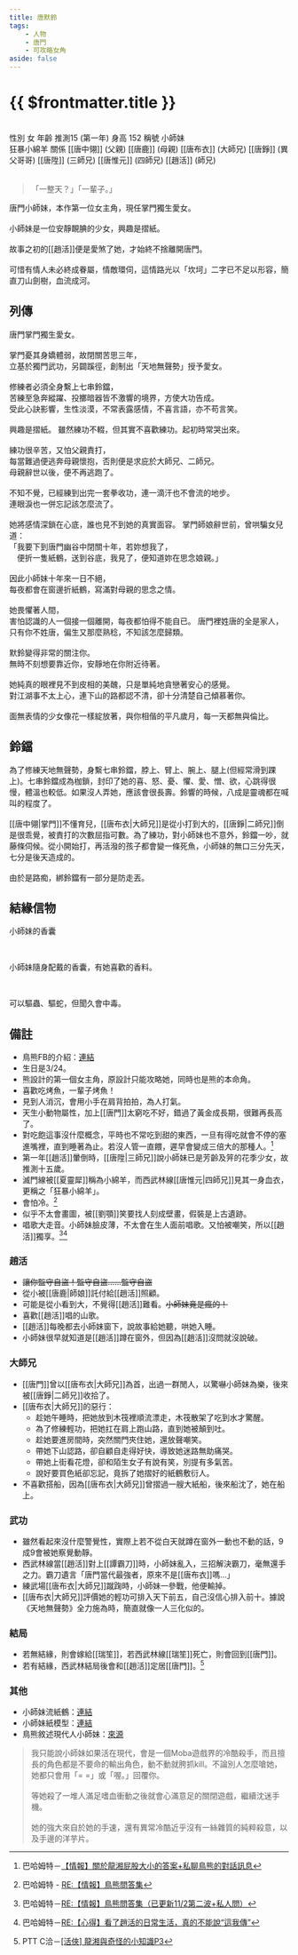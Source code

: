 ```yaml
---
title: 唐默鈴
tags:
    - 人物
    - 唐門
    - 可攻略女角
aside: false
---
```


# {{ $frontmatter.title }}

<ChTabs position="bottom">
    <ChTab title="初識">
        <ChMeet 
			src='/images/characters/girl_0/normal.png' 
			nameTitle='小師妹'
			nameMain='唐默鈴'
			desc='芳名默鈴，唐門掌門獨生愛女，宛如森林小動物般的少女，性情淡漠，身繫七串從來不響的鈴噹。<br>興趣是摺紙。'
			:animation=true
		/>
    </ChTab>
</ChTabs>
<br>

<InfoList>
    <Info title="角色資料" :open=true>
        <table>
            <ChTr>
                <ChTd isTitle=true>
                    性別
                </ChTd>
                <ChTd>
                    女
                </ChTd>
            </ChTr>
            <ChTr>
                <ChTd isTitle=true>
                    年齡
                </ChTd>
                <ChTd>
                    推測15 (第一年)
                </ChTd>
            </ChTr>
            <ChTr>
                <ChTd isTitle=true>
                    身高
                </ChTd>
                <ChTd>
                    152
                </ChTd>
            </ChTr>
            <ChTr>
                <ChTd isTitle=true>
                    稱號
                </ChTd>
                <ChTd>
                    小師妹<br>狂暴小綿羊
                </ChTd>
            </ChTr>
            <ChTr>
                <ChTd isTitle=true position='center'>
                    關係
                </ChTd>
            </ChTr>
            <ChTr>
                <ChTd position='center'>
                    [[唐中翎]] (父親)
                </ChTd>
            </ChTr>
            <ChTr>
                <ChTd position='center'>
                    [[唐鹿]] (母親)
                </ChTd>
            </ChTr>
            <ChTr>
                <ChTd position='center'>  
                    [[唐布衣]] (大師兄)
                </ChTd>
            </ChTr>
            <ChTr>
                <ChTd position='center'>  
                    [[唐錚]] (異父哥哥)
                </ChTd>
            </ChTr>
            <ChTr>
                <ChTd position='center'>  
                    [[唐陞]] (三師兄)
                </ChTd>
            </ChTr>
            <ChTr>
                <ChTd position='center'>  
                    [[唐惟元]] (四師兄)
                </ChTd>
            </ChTr>
            <ChTr>
                <ChTd position='center'>
                    [[趙活]] (師兄)
                </ChTd>
            </ChTr>
        </table>
    </Info>
</InfoList>

> 「一整天？」「一輩子。」

唐門小師妹，本作第一位女主角，現任掌門獨生愛女。
<br><br>
小師妹是一位安靜靦腆的少女，興趣是摺紙。
<br><br>
故事之初的[[趙活]]便是愛煞了她，才始終不捨離開唐門。
<br><br>
可惜有情人未必終成眷屬，情敵環伺，這情路光以「坎坷」二字已不足以形容，簡直刀山劍樹，血流成河。

<div style="clear:both;"></div>

## 列傳

<Tabs>
  <Tab title="列傳一">
	唐門掌門獨生愛女。<br><br>
	掌門憂其身嬌體弱，故閉關苦思三年，<br>
	立基於獨門武功，另闢蹊徑，創制出「天地無聲勢」授予愛女。<br><br>
	修練者必須全身繫上七串鈴鐺，<br>
	苦練至急奔縱躍、投擲暗器皆不激響的境界，方使大功告成。<br>
	受此心訣影響，生性淡漠，不常表露感情，不喜言語，亦不苟言笑。<br><br>
	興趣是摺紙。
  </Tab>
  <Tab title="列傳二">
	雖然練功不輟，但其實不喜歡練功。起初時常哭出來。<br><br>
	練功很辛苦，又怕父親責打，<br>
	每當難過便逃奔母親懷抱，否則便是求庇於大師兄、二師兄。<br>
	母親辭世以後，便不再逃跑了。<br><br>
	不知不覺，已經練到出完一套拳收功，連一滴汗也不會流的地步。<br>
	連眼淚也一併忘記該怎麼流了。<br><br>
	她將感情深鎖在心底，誰也見不到她的真實面容。
  </Tab>
  <Tab title="列傳三">
	掌門師娘辭世前，曾哄騙女兒道：<br>
	「我要下到唐門幽谷中閉關十年，若妳想我了，<br>
	　便折一隻紙鶴，送到谷底，我見了，便知道妳在思念娘親。」<br><br>
	因此小師妹十年來一日不絕，<br>
	每夜都會在窗邊折紙鶴，寫滿對母親的思念之情。<br><br>
	她畏懼著人間，<br>
	害怕認識的人一個接一個離開，每夜都怕得不能自已。
  </Tab>
  <Tab title="列傳四">
	唐門裡姓唐的全是家人，<br>
	只有你不姓唐，偏生又那麼熟稔，不知該怎麼歸類。<br><br>
	默鈴變得非常的關注你。<br>
	無時不刻想要靠近你，安靜地在你附近待著。<br><br>
	她純真的眼裡見不到皮相的美醜，只是單純地貪戀著安心的感覺。<br>
	對江湖事不太上心，連下山的路都認不清，卻十分清楚自己傾慕著你。<br><br>
	面無表情的少女像花一樣綻放著，與你相偕的平凡歲月，每一天都無與倫比。
  </Tab>
</Tabs>

## 鈴鐺

為了修練天地無聲勢，身繫七串鈴鐺，脖上、臂上、腕上、腿上(但經常滑到踝上)。七串鈴鐺成為枷鎖，封印了她的喜、怒、憂、懼、愛、憎、欲，心跳得很慢，體溫也較低。如果沒人弄她，應該會很長壽。鈴響的時候，八成是靈魂都在喊叫的程度了。
<br><br>
[[唐中翎|掌門]]不懂育兒，[[唐布衣|大師兄]]是從小打到大的，[[唐錚|二師兄]]倒是很乖覺，被責打的次數屈指可數。為了練功，對小師妹也不意外，鈴鐺一吵，就藤條伺候。從小開始打，再活潑的孩子都會變一條死魚，小師妹的無口三分先天，七分是後天造成的。
<br><br>
由於是路痴，綁鈴鐺有一部分是防走丟。

## 結緣信物

<SpecialItemIcon :size="`medium`" :needLink="false" :no="1000" />

小師妹的香囊

<br>

小師妹隨身配戴的香囊，有她喜歡的香料。

<br>

可以驅蟲、驅蛇，但聞久會中毒。

## 備註

- 鳥熊FB的介紹：[連結](https://www.facebook.com/obbstudio/photos/pb.100076301525150.-2207520000/119387850459402/?type=3)
- 生日是3/24。
- 熊設計的第一個女主角，原設計只能攻略她，同時也是熊的本命角。
- 喜歡吃烤魚，一輩子烤魚！
- 見到人消沉，會用小手在肩背拍拍，為人打氣。
- 天生小動物屬性，加上[[唐門]]太窮吃不好，錯過了黃金成長期，很難再長高了。
- 對吃飽這事沒什麼概念，平時也不常吃到甜的東西，一旦有得吃就會不停的塞進嘴裡，直到睡著為止。若沒人管一直餵，遲早會變成三倍大的那種人。[^1]
- 第一年[[趙活]]暈倒時，[[唐陞|三師兄]]說小師妹已是芳齡及笄的花季少女，故推測十五歲。
- 滅門線被[[夏靈犀]]稱為小綿羊，而西武林線[[唐惟元|四師兄]]見其一身血衣，更稱之「狂暴小綿羊」。
- 會怕冷。[^3]
- 似乎不太會畫圖，被[[劉顎]]笑要找人刻成壁畫，假裝是上古遺跡。
- 唱歌大走音。小師妹臉皮薄，不太會在生人面前唱歌。又怕被嘲笑，所以[[趙活]]獨享。[^4][^5]

### 趙活

- ~~讓你監守自盜！監守自盜……監守自盜~~
- 從小被[[唐鹿|師娘]]託付給[[趙活]]照顧。
- 可能是從小看到大，不覺得[[趙活]]難看。~~小師妹竟是瘋的！~~
- 喜歡[[趙活]]唱的山歌。
- [[趙活]]每晚都去小師妹窗下，說故事給她聽，哄她入睡。
- 小師妹很早就知道是[[趙活]]蹲在窗外，但因為[[趙活]]沒問就沒說破。

### 大師兄

- [[唐門]]曾以[[唐布衣|大師兄]]為首，出過一群閒人，以驚嚇小師妹為樂，後來被[[唐錚|二師兄]]收拾了。
- [[唐布衣|大師兄]]的惡行：
    - 趁她午睡時，把她放到木筏裡順流漂走，木筏散架了吃到水才驚醒。
    - 為了修練輕功，把她扛在肩上跑山路，直到她被顛到吐。
    - 趁她要進房間時，突然關門夾住她，還放聲嘲笑。
    - 帶她下山認路，卻自顧自走得好快，導致她迷路無助痛哭。
    - 帶她上街看花燈，卻和陌生女子有說有笑，別提有多氣苦。
    - 說好要買色紙卻忘記，竟拆了她摺好的紙鶴敷衍人。
- 不喜歡搭船，因為[[唐布衣|大師兄]]曾摺過一艘大紙船，後來船沈了，她在船上。

### 武功

- 雖然看起來沒什麼警覺性，實際上若不從白天就蹲在窗外一動也不動的話，9成9會被她察覺動靜。
- 西武林線當[[趙活]]對上[[譚霸刀]]時，小師妹亂入，三招解決霸刀，毫無還手之力。霸刀遺言「唐門當代最強者，原來不是[[唐布衣]]嗎...」
- 練武場[[唐布衣|大師兄]]蹴踘時，小師妹一參戰，他便輸掉。
- [[唐布衣|大師兄]]評價她的輕功可排入天下前五，自己沒信心排入前十。據說《天地無聲勢》全力施為時，簡直就像一人三化似的。

### 結局

- 若無結緣，則會嫁給[[瑞笙]]，若西武林線[[瑞笙]]死亡，則會回到[[唐門]]。
- 若有結緣，西武林結局後會和[[趙活]]定居[[唐門]]。[^2]

### 其他

- 小師妹流紙鶴：[連結](https://www.facebook.com/obbstudio/posts/136833392048181?rdid=ZkNxP6wJ5mrUQZpK)
- 小師妹紙模型：[連結](https://www.facebook.com/story.php?story_fbid=431711456048902&id=100076301525150&mibextid=oFDknk&rdid=GFOHhRHD9w0HwSTS)
- 鳥熊敘述現代人小師妹：[來源](https://www.facebook.com/obbstudio/posts/pfbid02eAuA5dxrPNzVAtVYGNGbLUi4n6W4EEtTad2Dw4QCZzBwQ9k7YCo8T71jukgRGD3Rl?comment_id=673300937515487)
> 我只能說小師妹如果活在現代，會是一個Moba遊戲界的冷酷殺手，而且擅長的角色都是不要命的輸出角色，動不動就胯抓kill。不論別人怎麼嗆她，她都只會用「= =」或「喔。」回覆你。<br><br>
> 等她殺了一堆人滿足嗜血衝動之後就會心滿意足的關閉遊戲，繼續沈迷手機。<br><br>
> 她的強大來自於她的手速，還有異常冷酷近乎沒有一絲雜質的純粹殺意，以及手邊的洋芋片。

[^1]: 巴哈姆特－[【情報】關於龍湘屁股大小的答案+私聊鳥熊的對話訊息](https://forum.gamer.com.tw/C.php?bsn=73317&snA=2973&tnum=8)
[^2]: PTT C洽－[\[活俠\] 龍湘與奇怪的小知識P3](https://www.ptt.cc/bbs/C_Chat/M.1729093866.A.C8A.html)
[^3]: 巴哈姆特 - [RE:【情報】鳥熊問答集](https://forum.gamer.com.tw/Co.php?bsn=73317&sn=12029)
[^4]: 巴哈姆特－[RE:【情報】鳥熊問答集（已更新11/2第二波+私人問）](https://forum.gamer.com.tw/Co.php?bsn=73317&sn=12184&subbsn=1&bPage=0)
[^5]: 巴哈姆特－[RE:【心得】看了趙活的日常生活，真的不能說“這我傳”](https://forum.gamer.com.tw/Co.php?bsn=73317&sn=12057&subbsn=1&bPage=0)